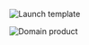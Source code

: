 
![Launch template](https://raw.githubusercontent.com/garzoand/sm_studio_provisioning/main/figures/launch_template.jpg)

![Domain product](https://raw.githubusercontent.com/garzoand/sm_studio_provisioning/main/figures/product_studio_domain.jpg)
